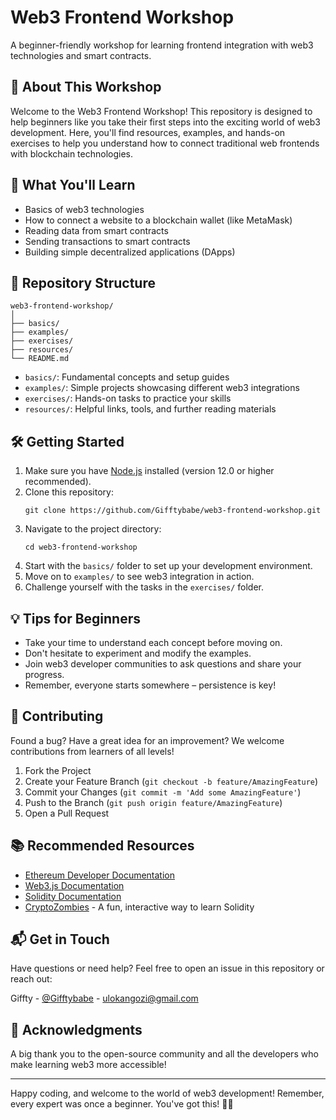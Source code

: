 # Web3 Frontend Workshop

A beginner-friendly workshop for learning frontend integration with web3 technologies and smart contracts.

## 🚀 About This Workshop

Welcome to the Web3 Frontend Workshop! This repository is designed to help beginners like you take their first steps into the exciting world of web3 development. Here, you'll find resources, examples, and hands-on exercises to help you understand how to connect traditional web frontends with blockchain technologies.

## 🎯 What You'll Learn

- Basics of web3 technologies
- How to connect a website to a blockchain wallet (like MetaMask)
- Reading data from smart contracts
- Sending transactions to smart contracts
- Building simple decentralized applications (DApps)

## 📁 Repository Structure

```
web3-frontend-workshop/
│
├── basics/
├── examples/
├── exercises/
├── resources/
└── README.md
```

- `basics/`: Fundamental concepts and setup guides
- `examples/`: Simple projects showcasing different web3 integrations
- `exercises/`: Hands-on tasks to practice your skills
- `resources/`: Helpful links, tools, and further reading materials

## 🛠️ Getting Started

1. Make sure you have [Node.js](https://nodejs.org/) installed (version 12.0 or higher recommended).
2. Clone this repository:
   ```
   git clone https://github.com/Gifftybabe/web3-frontend-workshop.git
   ```
3. Navigate to the project directory:
   ```
   cd web3-frontend-workshop
   ```
4. Start with the `basics/` folder to set up your development environment.
5. Move on to `examples/` to see web3 integration in action.
6. Challenge yourself with the tasks in the `exercises/` folder.

## 💡 Tips for Beginners

- Take your time to understand each concept before moving on.
- Don't hesitate to experiment and modify the examples.
- Join web3 developer communities to ask questions and share your progress.
- Remember, everyone starts somewhere – persistence is key!

## 🤝 Contributing

Found a bug? Have a great idea for an improvement? We welcome contributions from learners of all levels!

1. Fork the Project
2. Create your Feature Branch (`git checkout -b feature/AmazingFeature`)
3. Commit your Changes (`git commit -m 'Add some AmazingFeature'`)
4. Push to the Branch (`git push origin feature/AmazingFeature`)
5. Open a Pull Request

## 📚 Recommended Resources

- [Ethereum Developer Documentation](https://ethereum.org/developers/)
- [Web3.js Documentation](https://web3js.readthedocs.io/)
- [Solidity Documentation](https://docs.soliditylang.org/)
- [CryptoZombies](https://cryptozombies.io/) - A fun, interactive way to learn Solidity

## 📬 Get in Touch

Have questions or need help? Feel free to open an issue in this repository or reach out:

Giffty - [@Gifftybabe](https://x.com/Gifftybabe) - ulokangozi@gmail.com

## 🙏 Acknowledgments

A big thank you to the open-source community and all the developers who make learning web3 more accessible!

---

Happy coding, and welcome to the world of web3 development! Remember, every expert was once a beginner. You've got this! 🌟🔗
